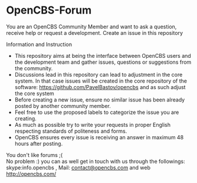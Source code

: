 OpenCBS-Forum
=============

You are an OpenCBS Community Member and want to ask a question, receive help or request a development. Create an issue in this repository

Information and Instruction
- This repository aims at being the interface between OpenCBS users and the development team and gather issues, questions or suggestions from the community.
- Discussions lead in this repository can lead to adjustment in the core system. In that case issues will be created in the core repository of the software: https://github.com/PavelBastov/opencbs and as such adjust the core system
- Before creating a new issue, ensure no similar issue has been already posted by another community member.
- Feel free to use the proposed labels to categorize the issue you are creating.
- As much as possible try to write your requests in proper English respecting standards of politeness and forms.
- OpenCBS ensures every issue is receiving an answer in maximum 48 hours after posting. 

You don't like forums ;(     
No problem :) you can as well get in touch with us through the followings: skype:info.opencbs ,  Mail: contact@opencbs.com and web http://opencbs.com/
